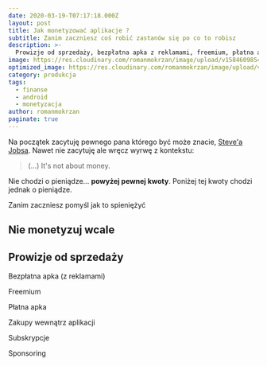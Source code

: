 ```yaml
---
date: 2020-03-19-T07:17:18.000Z
layout: post
title: Jak monetyzować aplikacje ?
subtitle: Zanim zaczniesz coś robić zastanów się po co to robisz
description: >-
  Prowizje od sprzedaży, bezpłatna apka z reklamami, freemium, płatna apka, zakupy wewnątrz aplikacji, subskrypcje, sponsoring
image: https://res.cloudinary.com/romanmokrzan/image/upload/v1584609854/plny_duzy_scuuma.jpg
optimized_image: https://res.cloudinary.com/romanmokrzan/image/upload/v1584606392/plny_maly_wrco45.jpg
category: produkcja
tags:
  - finanse
  - android
  - monetyzacja
author: romanmokrzan
paginate: true
---
```


Na początek zacytuję pewnego pana którego być może znacie, [Steve'a Jobsa](https://en.wikiquote.org/wiki/Steve_Jobs). Nawet nie zacytuję ale wręcz wyrwę z kontekstu:

> (...) It's not about money.

Nie chodzi o pieniądze... **powyżej pewnej kwoty**. Poniżej tej kwoty chodzi jednak o pieniądze.

Zanim zaczniesz pomyśl jak to spieniężyć

## Nie monetyzuj wcale

## Prowizje od sprzedaży

Bezpłatna apka (z reklamami)

Freemium

Płatna apka

Zakupy wewnątrz aplikacji

Subskrypcje

Sponsoring
